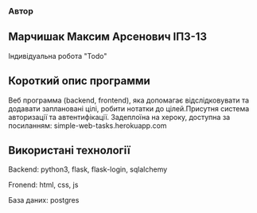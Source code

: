 ### Автор 
## Марчишак Максим Арсенович ІПЗ-13

Індивідуальна робота "Todo"

## Короткий опис программи
Веб программа (backend, frontend), яка допомагає відслідковувати та додавати заплановані цілі, робити нотатки до цілей.Присутня система авторизації та автентифікації. Задеплоїна на хероку, доступна за посиланням: simple-web-tasks.herokuapp.com

## Використані технології
Backend: python3, flask, flask-login, sqlalchemy

Fronend: html, css, js

База даних: postgres

# 